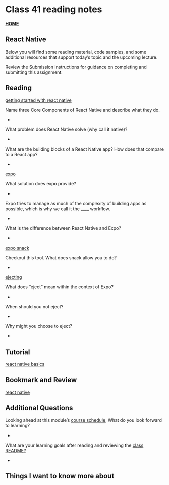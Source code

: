 # Class 41 reading notes

#### [HOME](https://cesarderio.github.io/reading-notes/)

## React Native

Below you will find some reading material, code samples, and some additional resources that support today’s topic and the upcoming lecture.

Review the Submission Instructions for guidance on completing and submitting this assignment.

## Reading

[getting started with react native](https://facebook.github.io/react-native/docs/getting-started)

Name three Core Components of React Native and describe what they do.

*

What problem does React Native solve (why call it native)?

*

What are the building blocks of a React Native app? How does that compare to a React app?

*

[expo](https://expo.io/)

What solution does expo provide?


*

Expo tries to manage as much of the complexity of building apps as possible, which is why we call it the ____ workflow.


*

What is the difference between React Native and Expo?

*


[expo snack](https://snack.expo.io/)

Checkout this tool. What does snack allow you to do?


*

[ejecting](https://docs.expo.io/versions/latest/expokit/eject)

What does “eject” mean within the context of Expo?

*

When should you not eject?

*

Why might you choose to eject?

*


## Tutorial

[react native basics](https://facebook.github.io/react-native/docs/tutorial)


## Bookmark and Review

[react native](https://facebook.github.io/react-native/)


## Additional Questions

Looking ahead at this module’s [course schedule](https://codefellows.github.io/code-401-javascript-guide/curriculum/#module-2), What do you look forward to learning?

*

What are your learning goals after reading and reviewing the [class README?](https://codefellows.github.io/code-401-javascript-guide/curriculum/class-06/)

*

## Things I want to know more about
